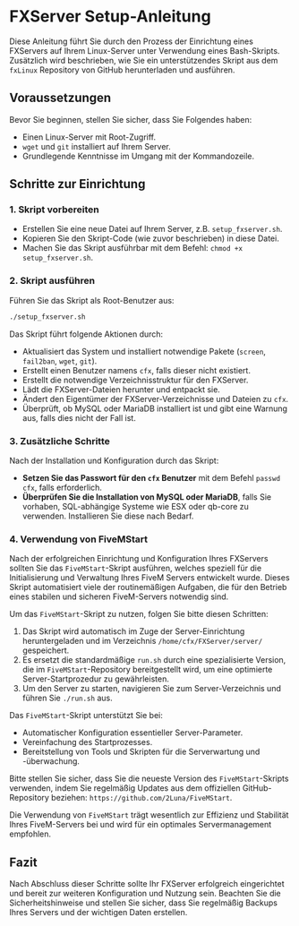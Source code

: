 # FXServer Setup-Anleitung

Diese Anleitung führt Sie durch den Prozess der Einrichtung eines FXServers auf Ihrem Linux-Server unter Verwendung eines Bash-Skripts. Zusätzlich wird beschrieben, wie Sie ein unterstützendes Skript aus dem `fxLinux` Repository von GitHub herunterladen und ausführen.

## Voraussetzungen

Bevor Sie beginnen, stellen Sie sicher, dass Sie Folgendes haben:

- Einen Linux-Server mit Root-Zugriff.
- `wget` und `git` installiert auf Ihrem Server.
- Grundlegende Kenntnisse im Umgang mit der Kommandozeile.

## Schritte zur Einrichtung

### 1. Skript vorbereiten

- Erstellen Sie eine neue Datei auf Ihrem Server, z.B. `setup_fxserver.sh`.
- Kopieren Sie den Skript-Code (wie zuvor beschrieben) in diese Datei.
- Machen Sie das Skript ausführbar mit dem Befehl: `chmod +x setup_fxserver.sh`.

### 2. Skript ausführen

Führen Sie das Skript als Root-Benutzer aus:

```bash
./setup_fxserver.sh
```

Das Skript führt folgende Aktionen durch:

- Aktualisiert das System und installiert notwendige Pakete (`screen`, `fail2ban`, `wget`, `git`).
- Erstellt einen Benutzer namens `cfx`, falls dieser nicht existiert.
- Erstellt die notwendige Verzeichnisstruktur für den FXServer.
- Lädt die FXServer-Dateien herunter und entpackt sie.
- Ändert den Eigentümer der FXServer-Verzeichnisse und Dateien zu `cfx`.
- Überprüft, ob MySQL oder MariaDB installiert ist und gibt eine Warnung aus, falls dies nicht der Fall ist.

### 3. Zusätzliche Schritte

Nach der Installation und Konfiguration durch das Skript:

- **Setzen Sie das Passwort für den `cfx` Benutzer** mit dem Befehl `passwd cfx`, falls erforderlich.
- **Überprüfen Sie die Installation von MySQL oder MariaDB**, falls Sie vorhaben, SQL-abhängige Systeme wie ESX oder qb-core zu verwenden. Installieren Sie diese nach Bedarf.

### 4. Verwendung von FiveMStart

Nach der erfolgreichen Einrichtung und Konfiguration Ihres FXServers sollten Sie das `FiveMStart`-Skript ausführen, welches speziell für die Initialisierung und Verwaltung Ihres FiveM Servers entwickelt wurde. Dieses Skript automatisiert viele der routinemäßigen Aufgaben, die für den Betrieb eines stabilen und sicheren FiveM-Servers notwendig sind.

Um das `FiveMStart`-Skript zu nutzen, folgen Sie bitte diesen Schritten:

1. Das Skript wird automatisch im Zuge der Server-Einrichtung heruntergeladen und im Verzeichnis `/home/cfx/FXServer/server/` gespeichert.
2. Es ersetzt die standardmäßige `run.sh` durch eine spezialisierte Version, die im `FiveMStart`-Repository bereitgestellt wird, um eine optimierte Server-Startprozedur zu gewährleisten.
3. Um den Server zu starten, navigieren Sie zum Server-Verzeichnis und führen Sie `./run.sh` aus.

Das `FiveMStart`-Skript unterstützt Sie bei:

- Automatischer Konfiguration essentieller Server-Parameter.
- Vereinfachung des Startprozesses.
- Bereitstellung von Tools und Skripten für die Serverwartung und -überwachung.

Bitte stellen Sie sicher, dass Sie die neueste Version des `FiveMStart`-Skripts verwenden, indem Sie regelmäßig Updates aus dem offiziellen GitHub-Repository beziehen: `https://github.com/2Luna/FiveMStart`.

Die Verwendung von `FiveMStart` trägt wesentlich zur Effizienz und Stabilität Ihres FiveM-Servers bei und wird für ein optimales Servermanagement empfohlen.

## Fazit

Nach Abschluss dieser Schritte sollte Ihr FXServer erfolgreich eingerichtet und bereit zur weiteren Konfiguration und Nutzung sein. Beachten Sie die Sicherheitshinweise und stellen Sie sicher, dass Sie regelmäßig Backups Ihres Servers und der wichtigen Daten erstellen.
